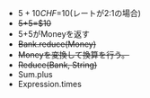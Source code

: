- $5+10CHF=$10(レートが2:1の場合)
- <s>$5+$5=$10</s>
- $5+$5がMoneyを返す
- <s>Bank.reduce(Money)</s>
- <s>Moneyを変換して換算を行う。</s>
- <s>Reduce(Bank, String)</s>
- Sum.plus
- Expression.times